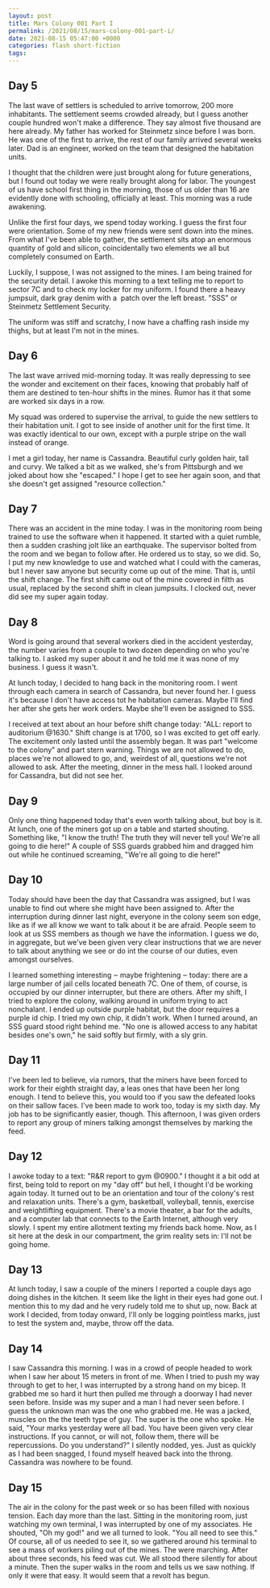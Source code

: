 ```yaml
---
layout: post
title: Mars Colony 001 Part I
permalink: /2021/08/15/mars-colony-001-part-i/
date: 2021-08-15 05:47:00 +0000
categories: flash short-fiction
tags: 
---
```

Day 5
-----

The last wave of settlers is scheduled to arrive tomorrow, 200 more inhabitants. The settlement seems crowded already, but I guess another couple hundred won't make a difference. They say almost five thousand are here already. My father has worked for Steinmetz since before I was born. He was one of the first to arrive, the rest of our family arrived several weeks later. Dad is an engineer, worked on the team that designed the habitation units.

I thought that the children were just brought along for future generations, but I found out today we were really brought along for labor. The youngest of us have school first thing in the morning, those of us older than 16 are evidently done with schooling, officially at least. This morning was a rude awakening.

Unlike the first four days, we spend today working. I guess the first four were orientation. Some of my new friends were sent down into the mines. From what I've been able to gather, the settlement sits atop an enormous quantity of gold and silicon, coincidentally two elements we all but completely consumed on Earth.

Luckily, I suppose, I was not assigned to the mines. I am being trained for the security detail. I awoke this morning to a text telling me to report to sector 7C and to check my locker for my uniform. I found there a heavy jumpsuit, dark gray denim with a  patch over the left breast. "SSS" or Steinmetz Settlement Security.

The uniform was stiff and scratchy, I now have a chaffing rash inside my thighs, but at least I'm not in the mines.

[](https://github.com/jechasteen/jechasteen.com/blob/master/fiction/mars-colony-001-part-i.md#day-6)Day 6
---------------------------------------------------------------------------------------------------------

The last wave arrived mid-morning today. It was really depressing to see the wonder and excitement on their faces, knowing that probably half of them are destined to ten-hour shifts in the mines. Rumor has it that some are worked six days in a row.

My squad was ordered to supervise the arrival, to guide the new settlers to their habitation unit. I got to see inside of another unit for the first time. It was exactly identical to our own, except with a purple stripe on the wall instead of orange.

I met a girl today, her name is Cassandra. Beautiful curly golden hair, tall and curvy. We talked a bit as we walked, she's from Pittsburgh and we joked about how she "escaped." I hope I get to see her again soon, and that she doesn't get assigned "resource collection."

[](https://github.com/jechasteen/jechasteen.com/blob/master/fiction/mars-colony-001-part-i.md#day-7)Day 7
---------------------------------------------------------------------------------------------------------

There was an accident in the mine today. I was in the monitoring room being trained to use the software when it happened. It started with a quiet rumble, then a sudden crashing jolt like an earthquake. The supervisor bolted from the room and we began to follow after. He ordered us to stay, so we did. So, I put my new knowledge to use and watched what I could with the cameras, but I never saw anyone but security come up out of the mine. That is, until the shift change. The first shift came out of the mine covered in filth as usual, replaced by the second shift in clean jumpsuits. I clocked out, never did see my super again today.

[](https://github.com/jechasteen/jechasteen.com/blob/master/fiction/mars-colony-001-part-i.md#day-8)Day 8
---------------------------------------------------------------------------------------------------------

Word is going around that several workers died in the accident yesterday, the number varies from a couple to two dozen depending on who you're talking to. I asked my super about it and he told me it was none of my business. I guess it wasn't.

At lunch today, I decided to hang back in the monitoring room. I went through each camera in search of Cassandra, but never found her. I guess it's because I don't have access tot he habitation cameras. Maybe I'll find her after she gets her work orders. Maybe she'll even be assigned to SSS.

I received at text about an hour before shift change today: "ALL: report to auditorium @1630." Shift change is at 1700, so I was excited to get off early. The excitement only lasted until the assembly began. It was part "welcome to the colony" and part stern warning. Things we are not allowed to do, places we're not allowed to go, and, weirdest of all, questions we're not allowed to ask. After the meeting, dinner in the mess hall. I looked around for Cassandra, but did not see her.

[](https://github.com/jechasteen/jechasteen.com/blob/master/fiction/mars-colony-001-part-i.md#day-9)Day 9
---------------------------------------------------------------------------------------------------------

Only one thing happened today that's even worth talking about, but boy is it. At lunch, one of the miners got up on a table and started shouting. Something like, "I know the truth! The truth they will never tell you! We're all going to die here!" A couple of SSS guards grabbed him and dragged him out while he continued screaming, "We're all going to die here!"

[](https://github.com/jechasteen/jechasteen.com/blob/master/fiction/mars-colony-001-part-i.md#day-10)Day 10
-----------------------------------------------------------------------------------------------------------

Today should have been the day that Cassandra was assigned, but I was unable to find out where she might have been assigned to. After the interruption during dinner last night, everyone in the colony seem son edge, like as if we all know we want to talk about it be are afraid. People seem to look at us SSS members as though we have the information. I guess we do, in aggregate, but we've been given very clear instructions that we are never to talk about anything we see or do int the course of our duties, even amongst ourselves.

I learned something interesting ‒ maybe frightening ‒ today: there are a large number of jail cells located beneath 7C. One of them, of course, is occupied by our dinner interrupter, but there are others. After my shift, I tried to explore the colony, walking around in uniform trying to act nonchalant. I ended up outside purple habitat, but the door requires a purple id chip. I tried my own chip, it didn't work. When I turned around, an SSS guard stood right behind me. "No one is allowed access to any habitat besides one's own," he said softly but firmly, with a sly grin.

[](https://github.com/jechasteen/jechasteen.com/blob/master/fiction/mars-colony-001-part-i.md#day-11)Day 11
-----------------------------------------------------------------------------------------------------------

I've been led to believe, via rumors, that the miners have been forced to work for their eighth straight day, a leas ones that have been her long enough. I tend to believe this, you would too if you saw the defeated looks on their sallow faces. I've been made to work too, today is my sixth day. My job has to be significantly easier, though. This afternoon, I was given orders to report any group of miners talking amongst themselves by marking the feed.

[](https://github.com/jechasteen/jechasteen.com/blob/master/fiction/mars-colony-001-part-i.md#day-12)Day 12
-----------------------------------------------------------------------------------------------------------

I awoke today to a text: "R&R report to gym @0900." I thought it a bit odd at first, being told to report on my "day off" but hell, I thought I'd be working again today. It turned out to be an orientation and tour of the colony's rest and relaxation units. There's a gym, basketball, volleyball, tennis, exercise and weightlifting equipment. There's a movie theater, a bar for the adults, and a computer lab that connects to the Earth Internet, although very slowly. I spent my entire allotment texting my friends back home. Now, as I sit here at the desk in our compartment, the grim reality sets in: I'll not be going home.

[](https://github.com/jechasteen/jechasteen.com/blob/master/fiction/mars-colony-001-part-i.md#day-13)Day 13
-----------------------------------------------------------------------------------------------------------

At lunch today, I saw a couple of the miners I reported a couple days ago doing dishes in the kitchen. It seem like the light in their eyes had gone out. I mention this to my dad and he very rudely told me to shut up, now. Back at work I decided, from today onward, I'll only be logging pointless marks, just to test the system and, maybe, throw off the data.

[](https://github.com/jechasteen/jechasteen.com/blob/master/fiction/mars-colony-001-part-i.md#day-14)Day 14
-----------------------------------------------------------------------------------------------------------

I saw Cassandra this morning. I was in a crowd of people headed to work when I saw her about 15 meters in front of me. When I tried to push my way through to get to her, I was interrupted by a strong hand on my bicep. It grabbed me so hard it hurt then pulled me through a doorway I had never seen before. Inside was my super and a man I had never seen before. I guess the unknown man was the one who grabbed me. He was a jacked, muscles on the the teeth type of guy. The super is the one who spoke. He said, "Your marks yesterday were all bad. You have been given very clear instructions. If you cannot, or will not, follow them, there will be repercussions. Do you understand?" I silently nodded, yes. Just as quickly as I had been snagged, I found myself heaved back into the throng. Cassandra was nowhere to be found.

[](https://github.com/jechasteen/jechasteen.com/blob/master/fiction/mars-colony-001-part-i.md#day-15)Day 15
-----------------------------------------------------------------------------------------------------------

The air in the colony for the past week or so has been filled with noxious tension. Each day more than the last. Sitting in the monitoring room, just watching my own terminal, I was interrupted by one of my associates. He shouted, "Oh my god!" and we all turned to look. "You all need to see this." Of course, all of us needed to see it, so we gathered around his terminal to see a mass of workers piling out of the mines. The were marching. After about three seconds, his feed was cut. We all stood there silently for about a minute. Then the super walks in the room and tells us we saw nothing. If only it were that easy. It would seem that a revolt has begun.
